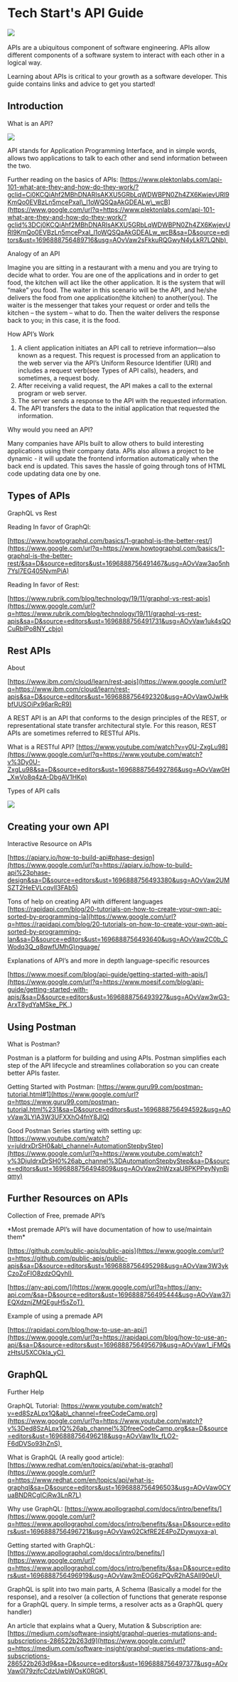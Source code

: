 
|  |
| --- |
# Tech Start's API Guide 

​​![](images/image1.png)



APIs are a ubiquitous component of software engineering. APIs allow different components of a software system to interact with each other in a logical way.

Learning about APIs is critical to your growth as a software developer. This guide contains links and advice to get you started!

## Introduction

What is an API?

![](images/image3.png)

API stands for Application Programming Interface, and in simple words, allows two applications to talk to each other and send information between the two.

Further reading on the basics of APIs: [https://www.plektonlabs.com/api-101-what-are-they-and-how-do-they-work/?gclid=Cj0KCQiAhf2MBhDNARIsAKXU5GRbLqWDWBPN0Zh4ZX6KwjevURl9KmQo0EVBzLn5mcePxaI\_l1oWQSQaAkGDEALw\_wcB](https://www.google.com/url?q=https://www.plektonlabs.com/api-101-what-are-they-and-how-do-they-work/?gclid%3DCj0KCQiAhf2MBhDNARIsAKXU5GRbLqWDWBPN0Zh4ZX6KwjevURl9KmQo0EVBzLn5mcePxaI_l1oWQSQaAkGDEALw_wcB&sa=D&source=editors&ust=1696888756489716&usg=AOvVaw2sFkkuRQGwyN4yLkR7LQNb) 

Analogy of an API

Imagine you are sitting in a restaurant with a menu and you are trying to decide what to order. You are one of the applications and in order to get food, the kitchen will act like the other application. It is the system that will “make” you food. The waiter in this scenario will be the API, and he/she delivers the food from one application(the kitchen) to another(you). The waiter is the messenger that takes your request or order and tells the kitchen – the system – what to do. Then the waiter delivers the response back to you; in this case, it is the food.

How API’s Work

1. A client application initiates an API call to retrieve information—also known as a request. This request is processed from an application to the web server via the API’s Uniform Resource Identifier (URI) and includes a request verb(see Types of API calls), headers, and sometimes, a request body.
2. After receiving a valid request, the API makes a call to the external program or web server.
3. The server sends a response to the API with the requested information.
4. The API transfers the data to the initial application that requested the information.

Why would you need an API?

Many companies have APIs built to allow others to build interesting applications using their company data. APIs also allows a project to be dynamic - it will update the frontend information automatically when the back end is updated. This saves the hassle of going through tons of HTML code updating data one by one.

## Types of APIs

GraphQL vs Rest

Reading In favor of GraphQl: 

[https://www.howtographql.com/basics/1-graphql-is-the-better-rest/](https://www.google.com/url?q=https://www.howtographql.com/basics/1-graphql-is-the-better-rest/&sa=D&source=editors&ust=1696888756491467&usg=AOvVaw3ao5nh7YsI7EG405NvmPiA)

Reading In favor of Rest:

[https://www.rubrik.com/blog/technology/19/11/graphql-vs-rest-apis](https://www.google.com/url?q=https://www.rubrik.com/blog/technology/19/11/graphql-vs-rest-apis&sa=D&source=editors&ust=1696888756491731&usg=AOvVaw1uk4sQOCuRbIPo8NY_cbjo)

## 

## Rest APIs

About

[https://www.ibm.com/cloud/learn/rest-apis](https://www.google.com/url?q=https://www.ibm.com/cloud/learn/rest-apis&sa=D&source=editors&ust=1696888756492320&usg=AOvVaw0JwHkbfUUSOiPx96arRcR9)

A REST API is an API that conforms to the design principles of the REST, or representational state transfer architectural style. For this reason, REST APIs are sometimes referred to RESTful APIs.

What is a RESTful API? [https://www.youtube.com/watch?v=y0U-ZxgLu98](https://www.google.com/url?q=https://www.youtube.com/watch?v%3Dy0U-ZxgLu98&sa=D&source=editors&ust=1696888756492786&usg=AOvVaw0H_XwVo8q4zA-DbgAV1HKp)

Types of API calls

![](images/image2.png)

## Creating your own API

Interactive Resource on APIs

[https://apiary.io/how-to-build-api#phase-design](https://www.google.com/url?q=https://apiary.io/how-to-build-api%23phase-design&sa=D&source=editors&ust=1696888756493380&usg=AOvVaw2UMSZT2HeEVLcqvlI3FAb5)

Tons of help on creating API with different languages [https://rapidapi.com/blog/20-tutorials-on-how-to-create-your-own-api-sorted-by-programming-la](https://www.google.com/url?q=https://rapidapi.com/blog/20-tutorials-on-how-to-create-your-own-api-sorted-by-programming-lan&sa=D&source=editors&ust=1696888756493640&usg=AOvVaw2C0b_CWodq3Q_q8qwfUMhG)nguage/

Explanations of API’s and more in depth language-specific resources

[https://www.moesif.com/blog/api-guide/getting-started-with-apis/](https://www.google.com/url?q=https://www.moesif.com/blog/api-guide/getting-started-with-apis/&sa=D&source=editors&ust=1696888756493927&usg=AOvVaw3wG3-ArxT8ydYaMSke_PK_)

## 

## Using Postman

What is Postman?

Postman is a platform for building and using APIs. Postman simplifies each step of the API lifecycle and streamlines collaboration so you can create better APIs faster.

Getting Started with Postman: [https://www.guru99.com/postman-tutorial.html#1](https://www.google.com/url?q=https://www.guru99.com/postman-tutorial.html%231&sa=D&source=editors&ust=1696888756494592&usg=AOvVaw3LYlA3W3UFXXhO4fnY8JlQ)

Good Postman Series starting with setting up: [https://www.youtube.com/watch?v=juldrxDrSH0&ab\_channel=AutomationStepbyStep](https://www.google.com/url?q=https://www.youtube.com/watch?v%3DjuldrxDrSH0%26ab_channel%3DAutomationStepbyStep&sa=D&source=editors&ust=1696888756494809&usg=AOvVaw2hWzxaU8PKPPeyNynBiqmy)

## Further Resources on APIs

Collection of Free, premade API’s

\*Most premade API’s will have documentation of how to use/maintain them\*

[https://github.com/public-apis/public-apis](https://www.google.com/url?q=https://github.com/public-apis/public-apis&sa=D&source=editors&ust=1696888756495298&usg=AOvVaw3W3ykCzoZoFIO8zdzOQyhI) 

[https://any-api.com/](https://www.google.com/url?q=https://any-api.com/&sa=D&source=editors&ust=1696888756495444&usg=AOvVaw37iEQXdznjZMQEguH5sZoT) 

Example of using a premade API

[https://rapidapi.com/blog/how-to-use-an-api/](https://www.google.com/url?q=https://rapidapi.com/blog/how-to-use-an-api/&sa=D&source=editors&ust=1696888756495679&usg=AOvVaw1_iFMQszHtsU5XCOkla_yC) 

## GraphQL

Further Help 

GraphQL Tutorial: [https://www.youtube.com/watch?v=ed8SzALpx1Q&ab\_channel=freeCodeCamp.org](https://www.google.com/url?q=https://www.youtube.com/watch?v%3Ded8SzALpx1Q%26ab_channel%3DfreeCodeCamp.org&sa=D&source=editors&ust=1696888756496218&usg=AOvVaw1Ix_fLO2-F6dDVSo93hZnS) 

What is GraphQL (A really good article): [https://www.redhat.com/en/topics/api/what-is-graphql](https://www.google.com/url?q=https://www.redhat.com/en/topics/api/what-is-graphql&sa=D&source=editors&ust=1696888756496503&usg=AOvVaw0CYuaBNDRCgICjRw3LnR7L)

Why use GraphQL: [https://www.apollographql.com/docs/intro/benefits/](https://www.google.com/url?q=https://www.apollographql.com/docs/intro/benefits/&sa=D&source=editors&ust=1696888756496721&usg=AOvVaw02CkfRE2E4PoZDywuyxa-a) 

Getting started with GraphQL: [https://www.apollographql.com/docs/intro/benefits/](https://www.google.com/url?q=https://www.apollographql.com/docs/intro/benefits/&sa=D&source=editors&ust=1696888756496919&usg=AOvVaw3mEOG6zPQvR2hASAIl90eU) 

GraphQL is split into two main parts, A Schema (Basically a model for the response), and a resolver (a collection of functions that generate response for a GraphQL query. In simple terms, a resolver acts as a GraphQL query handler)

An article that explains what a Query, Mutation & Subscription are: [https://medium.com/software-insight/graphql-queries-mutations-and-subscriptions-286522b263d9](https://www.google.com/url?q=https://medium.com/software-insight/graphql-queries-mutations-and-subscriptions-286522b263d9&sa=D&source=editors&ust=1696888756497377&usg=AOvVaw0l79zjfcCdzUwbWOsK0RGK) 

